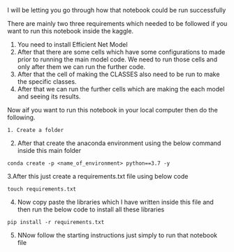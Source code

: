 I will be letting you go through how that notebook could be run successfully

There are mainly two three requirements which needed to be followed if you want to run this notebook inside the kaggle.

1. You need to install Efficient Net Model
2. After that there are some cells which have some configurations to made prior to running the main model code. We need to run those cells and only after them we can run the further code.
3. After that the cell of making the CLASSES also need to be run to make the specific classes.
4. After that we can run the further cells which are making the each model and seeing its results.

Now aif you want to run this notebook in your local computer then do the following.

```
1. Create a folder
```

2. After that create the anaconda environment using the below command inside this main folder
```
conda create -p <name_of_environment> python==3.7 -y
```

3.After this just create a requirements.txt file using below code 

```
touch requirements.txt
```

4. Now copy paste the libraries which I have written inside this file and then run the below code to install all these libraries

```
pip install -r requirements.txt
```

5. NNow follow the starting instructions just simply to run that notebook file 